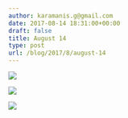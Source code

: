 ```yaml
---
author: karamanis.g@gmail.com
date: 2017-08-14 18:31:00+00:00
draft: false
title: August 14
type: post
url: /blog/2017/8/august-14
---
```




  
   ![](/images/2017-08-14-20178august-14/IMG_2076.jpg)

  

  
   ![](/images/2017-08-14-20178august-14/IMG_2077.jpg)

  

  
   ![](/images/2017-08-14-20178august-14/IMG_2081.jpg)

  


